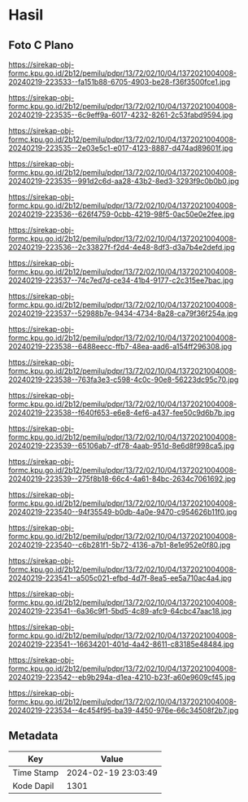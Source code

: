 # Hasil

## Foto C Plano

https://sirekap-obj-formc.kpu.go.id/2b12/pemilu/pdpr/13/72/02/10/04/1372021004008-20240219-223533--fa151b88-6705-4903-be28-f36f3500fce1.jpg

https://sirekap-obj-formc.kpu.go.id/2b12/pemilu/pdpr/13/72/02/10/04/1372021004008-20240219-223535--6c9eff9a-6017-4232-8261-2c53fabd9594.jpg

https://sirekap-obj-formc.kpu.go.id/2b12/pemilu/pdpr/13/72/02/10/04/1372021004008-20240219-223535--2e03e5c1-e017-4123-8887-d474ad89601f.jpg

https://sirekap-obj-formc.kpu.go.id/2b12/pemilu/pdpr/13/72/02/10/04/1372021004008-20240219-223535--991d2c6d-aa28-43b2-8ed3-3293f9c0b0b0.jpg

https://sirekap-obj-formc.kpu.go.id/2b12/pemilu/pdpr/13/72/02/10/04/1372021004008-20240219-223536--626f4759-0cbb-4219-98f5-0ac50e0e2fee.jpg

https://sirekap-obj-formc.kpu.go.id/2b12/pemilu/pdpr/13/72/02/10/04/1372021004008-20240219-223536--2c33827f-f2d4-4e48-8df3-d3a7b4e2defd.jpg

https://sirekap-obj-formc.kpu.go.id/2b12/pemilu/pdpr/13/72/02/10/04/1372021004008-20240219-223537--74c7ed7d-ce34-41b4-9177-c2c315ee7bac.jpg

https://sirekap-obj-formc.kpu.go.id/2b12/pemilu/pdpr/13/72/02/10/04/1372021004008-20240219-223537--52988b7e-9434-4734-8a28-ca79f36f254a.jpg

https://sirekap-obj-formc.kpu.go.id/2b12/pemilu/pdpr/13/72/02/10/04/1372021004008-20240219-223538--6488eecc-ffb7-48ea-aad6-a154ff296308.jpg

https://sirekap-obj-formc.kpu.go.id/2b12/pemilu/pdpr/13/72/02/10/04/1372021004008-20240219-223538--763fa3e3-c598-4c0c-90e8-56223dc95c70.jpg

https://sirekap-obj-formc.kpu.go.id/2b12/pemilu/pdpr/13/72/02/10/04/1372021004008-20240219-223538--f640f653-e6e8-4ef6-a437-fee50c9d6b7b.jpg

https://sirekap-obj-formc.kpu.go.id/2b12/pemilu/pdpr/13/72/02/10/04/1372021004008-20240219-223539--65106ab7-df78-4aab-951d-8e6d8f998ca5.jpg

https://sirekap-obj-formc.kpu.go.id/2b12/pemilu/pdpr/13/72/02/10/04/1372021004008-20240219-223539--275f8b18-66c4-4a61-84bc-2634c7061692.jpg

https://sirekap-obj-formc.kpu.go.id/2b12/pemilu/pdpr/13/72/02/10/04/1372021004008-20240219-223540--94f35549-b0db-4a0e-9470-c954626b11f0.jpg

https://sirekap-obj-formc.kpu.go.id/2b12/pemilu/pdpr/13/72/02/10/04/1372021004008-20240219-223540--c6b281f1-5b72-4136-a7b1-8e1e952e0f80.jpg

https://sirekap-obj-formc.kpu.go.id/2b12/pemilu/pdpr/13/72/02/10/04/1372021004008-20240219-223541--a505c021-efbd-4d7f-8ea5-ee5a710ac4a4.jpg

https://sirekap-obj-formc.kpu.go.id/2b12/pemilu/pdpr/13/72/02/10/04/1372021004008-20240219-223541--6a36c9f1-5bd5-4c89-afc9-64cbc47aac18.jpg

https://sirekap-obj-formc.kpu.go.id/2b12/pemilu/pdpr/13/72/02/10/04/1372021004008-20240219-223541--16634201-401d-4a42-8611-c83185e48484.jpg

https://sirekap-obj-formc.kpu.go.id/2b12/pemilu/pdpr/13/72/02/10/04/1372021004008-20240219-223542--eb9b294a-d1ea-4210-b23f-a60e9609cf45.jpg

https://sirekap-obj-formc.kpu.go.id/2b12/pemilu/pdpr/13/72/02/10/04/1372021004008-20240219-223534--4c454f95-ba39-4450-976e-66c34508f2b7.jpg


## Metadata

| Key        | Value               |
| ---------- | ------------------- |
| Time Stamp | 2024-02-19 23:03:49 |
| Kode Dapil | 1301                |



